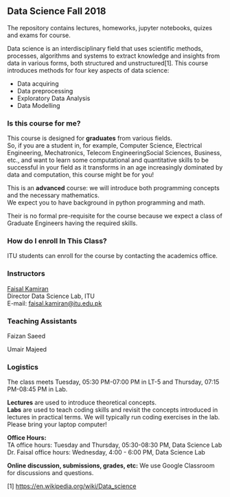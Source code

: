 ## Data Science Fall 2018

The repository contains lectures, homeworks, jupyter notebooks, quizes and exams for course.

Data science is an interdisciplinary field that uses scientific methods, processes, algorithms and systems to extract knowledge and insights from data in various forms, both structured and unstructured[1]. This course introduces methods for four key aspects of data science: 
* Data acquiring
* Data preprocessing
* Exploratory Data Analysis
* Data Modelling

### Is this course for me?
This course is designed for **graduates** from various fields.<br> 
So, if you are a student in, for example, Computer Science, Electrical Engineering, Mechatronics, Telecom EngineeringSocial Sciences, Business,  etc., and want to learn some computational and quantitative skills to be successful in your field as it transforms in an age increasingly dominated by data and computation, this course might be for you!

This is an **advanced** course: we will introduce both programming concepts and the necessary mathematics.<br>
We expect you to have background in python programming and math. 

Their is no formal pre-requisite for the course because we expect a class of Graduate Engineers having the required skills.

### How do I enroll In This Class?

ITU students can enroll for the course by contacting the academics office.<br>

### Instructors

[Faisal Kamiran](https://itu.edu.pk/faculty-itu/dr-faisal-kamiran/)<br>
Director Data Science Lab, ITU<br>
E-mail: faisal.kamiran@itu.edu.pk

### Teaching Assistants

Faizan Saeed

Umair Majeed

### Logistics

The class meets Tuesday, 05:30 PM-07:00 PM in LT-5 and Thursday, 07:15 PM-08:45 PM in Lab.

**Lectures** are used to introduce theoretical concepts.<br> 
**Labs** are used to teach coding skills and revisit the concepts introduced in lectures in practical terms. We will typically run coding exercises in the lab. Please bring your laptop computer!

**Office Hours:** <br>
TA office hours: Tuesday and Thursday, 05:30-08:30 PM, Data Science Lab<br>
Dr. Faisal office hours: Wednesday, 4:00 - 6:00 PM, Data Science Lab<br>

**Online discussion, submissions, grades, etc:** We use Google Classroom for discussions and questions.

[1] https://en.wikipedia.org/wiki/Data_science
